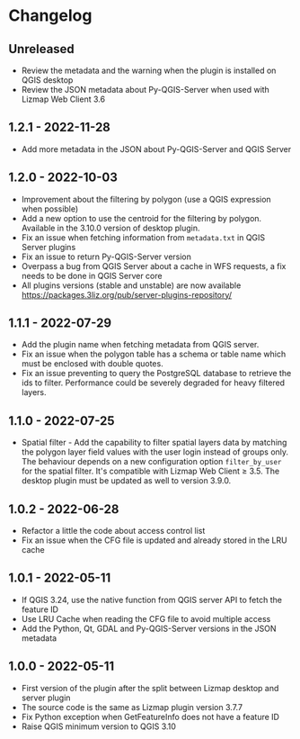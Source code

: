 # Changelog

## Unreleased

* Review the metadata and the warning when the plugin is installed on QGIS desktop
* Review the JSON metadata about Py-QGIS-Server when used with Lizmap Web Client 3.6

## 1.2.1 - 2022-11-28

* Add more metadata in the JSON about Py-QGIS-Server and QGIS Server

## 1.2.0 - 2022-10-03

* Improvement about the filtering by polygon (use a QGIS expression when possible)
* Add a new option to use the centroid for the filtering by polygon. Available in the 3.10.0 version of desktop plugin.
* Fix an issue when fetching information from `metadata.txt` in QGIS Server plugins
* Fix an issue to return Py-QGIS-Server version
* Overpass a bug from QGIS Server about a cache in WFS requests, a fix needs to be done in QGIS Server core
* All plugins versions (stable and unstable) are now available https://packages.3liz.org/pub/server-plugins-repository/

## 1.1.1 - 2022-07-29

* Add the plugin name when fetching metadata from QGIS server.
* Fix an issue when the polygon table has a schema or table name which must be enclosed with double quotes.
* Fix an issue preventing to query the PostgreSQL database to retrieve the ids to filter. Performance could be severely
  degraded for heavy filtered layers.

## 1.1.0 - 2022-07-25

* Spatial filter - Add the capability to filter spatial layers data by matching the polygon layer field values with the
  user login instead of groups only. The behaviour depends on a new configuration option `filter_by_user` for the spatial
  filter. It's compatible with Lizmap Web Client ≥ 3.5. The desktop plugin must be updated as well to version 3.9.0.

## 1.0.2 - 2022-06-28

* Refactor a little the code about access control list
* Fix an issue when the CFG file is updated and already stored in the LRU cache

## 1.0.1 - 2022-05-11

* If QGIS 3.24, use the native function from QGIS server API to fetch the feature ID
* Use LRU Cache when reading the CFG file to avoid multiple access
* Add the Python, Qt, GDAL and Py-QGIS-Server versions in the JSON metadata

## 1.0.0 - 2022-05-11

* First version of the plugin after the split between Lizmap desktop and server plugin
* The source code is the same as Lizmap plugin version 3.7.7
* Fix Python exception when GetFeatureInfo does not have a feature ID
* Raise QGIS minimum version to QGIS 3.10

